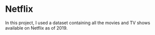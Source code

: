 # Netflix
In this project, I used a dataset containing all the movies and TV shows available on Netflix as of 2019.
